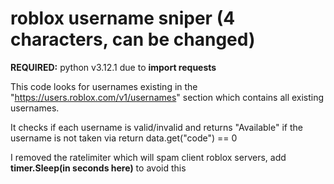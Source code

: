# roblox username sniper (4 characters, can be changed)
**REQUIRED:** python v3.12.1 due to **import requests**

This code looks for usernames existing in the "https://users.roblox.com/v1/usernames" section which contains all existing usernames.

It checks if each username is valid/invalid and returns "Available" if the username is not taken via return data.get("code") == 0


I removed the ratelimiter which will spam client roblox servers, add **timer.Sleep(in seconds here)** to avoid this
